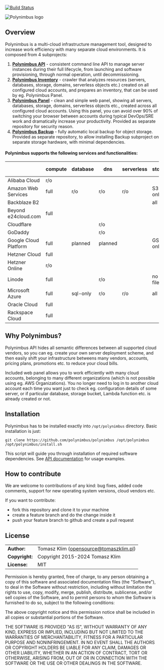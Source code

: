 [![Build Status](https://travis-ci.org/polynimbus/polynimbus.png?branch=master)](https://travis-ci.org/polynimbus/polynimbus)

![Polynimbus logo](docs/logo.png)

## Overview

Polynimbus is a multi-cloud infrastructure management tool, designed to increase work efficiency with many separate cloud environments. It is composed from 4 subprojects:

 1. [**Polynimbus API**](docs/api.md) - consistent command line API to manage server instances during their full lifecycle, from launching and software provisioning, through normal operation, until decommissioning.
 2. [**Polynimbus Inventory**](docs/inventory.md) - crawler that analyzes resources (servers, databases, storage, domains, serverless objects etc.) created on all configured cloud accounts, and prepares an inventory, that can be used by eg. Polynimbus Panel.
 3. [**Polynimbus Panel**](https://github.com/polynimbus/polynimbus-panel) - clean and simple web panel, showing all servers, databases, storage, domains, serverless objects etc., created across all configured cloud accounts. Using this panel, you can avoid over 90% of switching your browser between accounts during typical DevOps/SRE work and dramatically increase your productivity. Provided as separate repository for security reason.
 4. [**Polynimbus Backup**](https://github.com/polynimbus/polynimbus-backup) - fully automatic local backup for object storage. Provided as separate repository, to allow installing Backup subproject on separate storage hardware, with minimal dependencies.

#### Polynimbus supports the following services and functionalities:

|                       | compute | database | dns     | serverless | storage       |  access management |
|-----------------------|---------|----------|---------|------------|---------------|--------------------|
| Alibaba Cloud         | r/o     |          |         |            |               |                    |
| Amazon Web Services   | full    | r/o      | r/o     | r/o        | S3-only       | detailed           |
| Backblaze B2          |         |          |         |            | all r/o       |                    |
| Beyond e24cloud.com   | full    |          |         |            |               |                    |
| Cloudflare            |         |          | r/o     |            |               | detailed/raw       |
| GoDaddy               |         |          | r/o     |            |               |                    |
| Google Cloud Platform | full    | planned  | planned |            | GS-only       | basic              |
| Hetzner Cloud         | full    |          |         |            |               |                    |
| Hetzner Online        | r/o     |          |         |            |               |                    |
| Linode                | full    |          | r/o     |            | no filelists  | detailed           |
| Microsoft Azure       | full    | sql-only | r/o     | r/o        | all r/o       | detailed           |
| Oracle Cloud          | full    |          |         |            |               |                    |
| Rackspace Cloud       | full    |          |         |            |               |                    |

## Why Polynimbus?

Polynimbus API hides all semantic differences between all supported cloud vendors, so you can eg. create your own server deployment scheme, and then easily shift your infrastructure betweens many vendors, accounts, pricing plans, promotions etc. to reduce your cloud bills.

Included web panel allows you to work efficiently with many cloud accounts, belonging to many different organizations (which is not possible using eg. AWS Organizations). You no longer need to log in to another cloud account each time you want just to check eg. configuration details of some server, or if particular database, storage bucket, Lambda function etc. is already created or not. 

## Installation

Polynimbus has to be installed exactly into `/opt/polynimbus` directory. Basic installation is just:
```
git clone https://github.com/polynimbus/polynimbus /opt/polynimbus
/opt/polynimbus/install.sh
```
This script will guide you through installation of required software dependencies. See [API documentation](docs/api.md) for usage examples.

## How to contribute

We are welcome to contributions of any kind: bug fixes, added code comments,
support for new operating system versions, cloud vendors etc.

If you want to contribute:
- fork this repository and clone it to your machine
- create a feature branch and do the change inside it
- push your feature branch to github and create a pull request

## License

|                      |                                          |
|:---------------------|:-----------------------------------------|
| **Author:**          | Tomasz Klim (<opensource@tomaszklim.pl>) |
| **Copyright:**       | Copyright 2015-2024 Tomasz Klim          |
| **License:**         | MIT                                      |

Permission is hereby granted, free of charge, to any person obtaining a copy
of this software and associated documentation files (the "Software"), to deal
in the Software without restriction, including without limitation the rights
to use, copy, modify, merge, publish, distribute, sublicense, and/or sell
copies of the Software, and to permit persons to whom the Software is
furnished to do so, subject to the following conditions:

The above copyright notice and this permission notice shall be included in all
copies or substantial portions of the Software.

THE SOFTWARE IS PROVIDED "AS IS", WITHOUT WARRANTY OF ANY KIND, EXPRESS OR
IMPLIED, INCLUDING BUT NOT LIMITED TO THE WARRANTIES OF MERCHANTABILITY,
FITNESS FOR A PARTICULAR PURPOSE AND NONINFRINGEMENT. IN NO EVENT SHALL THE
AUTHORS OR COPYRIGHT HOLDERS BE LIABLE FOR ANY CLAIM, DAMAGES OR OTHER
LIABILITY, WHETHER IN AN ACTION OF CONTRACT, TORT OR OTHERWISE, ARISING FROM,
OUT OF OR IN CONNECTION WITH THE SOFTWARE OR THE USE OR OTHER DEALINGS IN THE
SOFTWARE.
